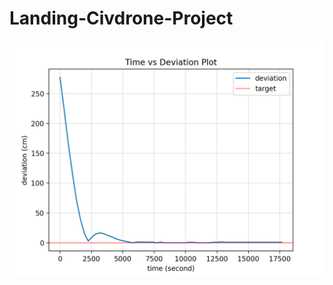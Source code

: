 # Landing-Civdrone-Project

![Image of Deviation vs Time](https://github.com/Kevintirta/Landing-Civdrone-Project/blob/master/deviation.png)
